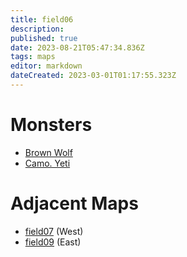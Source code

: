 ```yaml
---
title: field06
description: 
published: true
date: 2023-08-21T05:47:34.836Z
tags: maps
editor: markdown
dateCreated: 2023-03-01T01:17:55.323Z
---
```


# Monsters
 * [Brown Wolf](/monsters/brown-wolf)
 * [Camo. Yeti](/monsters/camo-yeti)

# Adjacent Maps
 * [field07](/maps/field07) (West)
 * [field09](/maps/field09) (East)

